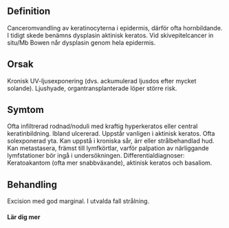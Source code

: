 ## Definition

Canceromvandling av keratinocyterna i epidermis, därför ofta hornbildande. I tidigt skede benämns dysplasin aktinisk keratos. Vid skivepitelcancer in situ/Mb Bowen når dysplasin genom hela epidermis.

## Orsak

Kronisk UV-ljusexponering (dvs. ackumulerad ljusdos efter mycket solande). Ljushyade, organtransplanterade löper större risk.

## Symtom

Ofta infiltrerad rodnad/noduli med kraftig hyperkeratos eller central keratinbildning. Ibland ulcererad. Uppstår vanligen i aktinisk keratos. Ofta solexponerad yta. Kan uppstå i kroniska sår, ärr eller strålbehandlad hud. Kan metastasera, främst till lymfkörtlar, varför palpation av närliggande lymfstationer bör ingå i undersökningen.
Differentialdiagnoser: Keratoakantom (ofta mer snabbväxande), aktinisk keratos och basaliom.

## Behandling

Excision med god marginal. I utvalda fall strålning.

#### Lär dig mer

